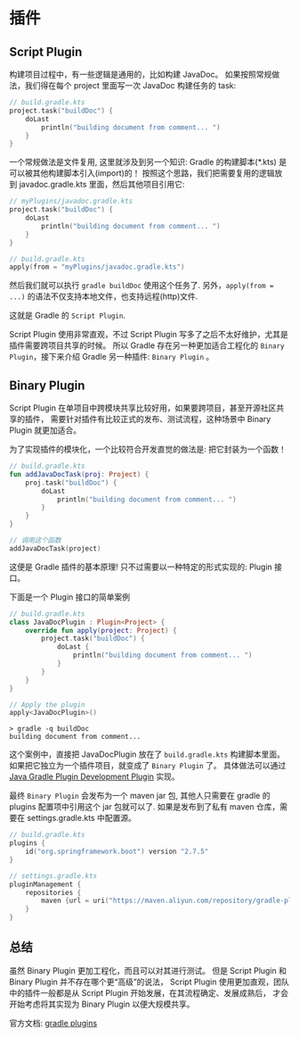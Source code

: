 # 插件

## Script Plugin

构建项目过程中，有一些逻辑是通用的，比如构建 JavaDoc。
如果按照常规做法，我们得在每个 project 里面写一次 JavaDoc 构建任务的 task:

```kotlin
// build.gradle.kts
project.task("buildDoc") {
    doLast
        println("building document from comment... ")
    }
}
```

一个常规做法是文件复用, 这里就涉及到另一个知识: Gradle 的构建脚本(\*.kts) 是可以被其他构建脚本引入(import)的！
按照这个思路，我们把需要复用的逻辑放到 javadoc.gradle.kts 里面，然后其他项目引用它:

```kotlin
// myPlugins/javadoc.gradle.kts
project.task("buildDoc") {
    doLast
        println("building document from comment... ")
    }
}

// build.gradle.kts
apply(from = "myPlugins/javadoc.gradle.kts")
```

然后我们就可以执行 `gradle buildDoc` 使用这个任务了.
另外，`apply(from = ...)` 的语法不仅支持本地文件，也支持远程(http)文件.

这就是 Gradle 的 `Script Plugin`.

Script Plugin 使用非常直观，不过 Script Plugin 写多了之后不太好维护，尤其是插件需要跨项目共享的时候。
所以 Gradle 存在另一种更加适合工程化的 `Binary Plugin`，接下来介绍 Gradle 另一种插件: `Binary Plugin` 。

## Binary Plugin

Script Plugin 在单项目中跨模块共享比较好用，如果要跨项目，甚至开源社区共享的插件，
需要针对插件有比较正式的发布、测试流程，这种场景中 Binary Plugin 就更加适合。

为了实现插件的模块化，一个比较符合开发直觉的做法是: 把它封装为一个函数！

```kotlin
// build.gradle.kts
fun addJavaDocTask(proj: Project) {
    proj.task("buildDoc") {
        doLast
            println("building document from comment... ")
        }
    }
}

// 调用这个函数
addJavaDocTask(project)
```

这便是 Gradle 插件的基本原理! 只不过需要以一种特定的形式实现的: Plugin 接口。

下面是一个 Plugin 接口的简单案例

```kotlin
// build.gradle.kts
class JavaDocPlugin : Plugin<Project> {
    override fun apply(project: Project) {
        project.task("buildDoc") {
            doLast {
                println("building document from comment... ")
            }
        }
    }
}

// Apply the plugin
apply<JavaDocPlugin>()
```

```shell
> gradle -q buildDoc
building document from comment...
```

这个案例中，直接把 JavaDocPlugin 放在了 `build.gradle.kts` 构建脚本里面。
如果把它独立为一个插件项目，就变成了 `Binary Plugin` 了。
具体做法可以通过 [Java Gradle Plugin Development Plugin](https://docs.gradle.org/current/userguide/java_gradle_plugin.html#java_gradle_plugin) 实现。

最终 `Binary Plugin` 会发布为一个 maven jar 包, 其他人只需要在 gradle 的 plugins 配置项中引用这个 jar 包就可以了.
如果是发布到了私有 maven 仓库，需要在 settings.gradle.kts 中配置源。

```kotlin
// build.gradle.kts
plugins {
    id("org.springframework.boot") version "2.7.5"
}

// settings.gradle.kts
pluginManagement {
    repositories {
        maven {url = uri("https://maven.aliyun.com/repository/gradle-plugin")}
    }
}
```

## 总结

虽然 Binary Plugin 更加工程化，而且可以对其进行测试。
但是 Script Plugin 和 Binary Plugin 并不存在哪个更“高级”的说法，
Script Plugin 使用更加直观，团队中的插件一般都是从 Script Plugin 开始发展，在其流程确定、发展成熟后，
才会开始考虑将其实现为 Binary Plugin 以便大规模共享。

官方文档: [gradle plugins](https://docs.gradle.org/current/userguide/custom_plugins.html)
